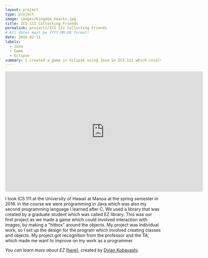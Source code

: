 ```yaml
---
layout: project
type: project
image: images/Kingdom_hearts.jpg
title: ICS 111 Collecting Friends
permalink: projects/ICS 111 Collecting Friends
# All dates must be YYYY-MM-DD format!
date: 2016-02-11
labels:
  - Java
  - Game
  - Eclipse
summary: I created a game in Eclipse using Java in ICS 111 which involves collecting friends.
---
```


<iframe width="640" height="390" src="https://www.youtube.com/embed/2Mv0RK9XZf8" frameborder="0" allow="autoplay; encrypted-media" allowfullscreen></iframe>

I took ICS 111 at the University of Hawaii at Manoa at the spring semester in 2016. In the course we were programming in Java which 
was also my second programming language I learned after C, We used a library that was created by a graduate student which was called EZ library. This was our first project as we made a game which could involved interaction with images, by making a "hitbox" around the objects. My project was individual work, so I set up the design for the program which involved creating classes and objects. My project got recognition from the professor and the TA, which made me want to improve on my work as a programmer.


<i>You can learn more about EZ</i> [[here](http://www2.hawaii.edu/~dylank/ics111/)], created by [Dylan Kobayashi](http://www2.hawaii.edu/~dylank/about/).



